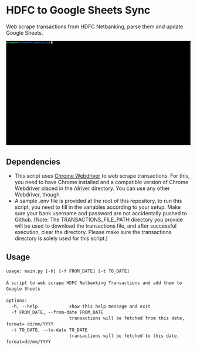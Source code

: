 # HDFC to Google Sheets Sync

Web scrape transactions from HDFC Netbanking, parse them and update Google Sheets.

![Demo](https://github.com/me-heer/hdfc_to_google_sheets_sync/blob/master/demo.gif)

## Dependencies

- This script uses [Chrome Webdriver](https://chromedriver.chromium.org/downloads) to web scrape transactions. For this, you need to have Chrome installed and a compatible version of Chrome Webdriver placed in the /driver directory. You can use any other Webdriver, though.
- A sample .env file is provided at the root of this repository, to run this script, you need to fill in the variables according to your setup. Make sure your bank username and password are not accidentally pushed to Github. (Note: The TRANSACTIONS_FILE_PATH directory you provide will be used to download the transactions file, and after successful execution, clear the directory. Please make sure the transactions directory is solely used for this script.)

## Usage

```
usage: main.py [-h] [-f FROM_DATE] [-t TO_DATE]

A script to web scrape HDFC Netbanking Transactions and add them to Google Sheets

options:
  -h, --help            show this help message and exit
  -f FROM_DATE, --from-date FROM_DATE
                        transactions will be fetched from this date, format= dd/mm/YYYY
  -t TO_DATE, --to-date TO_DATE
                        transactions will be fetched to this date, format=dd/mm/YYYY
```
